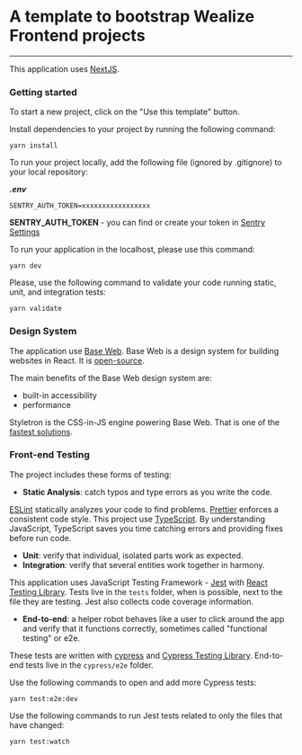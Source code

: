 # A template to bootstrap Wealize Frontend projects


___

This application uses [NextJS](https://nextjs.org/).

### Getting started

To start a new project, click on the "Use this template" button.


Install dependencies to your project by running the following command:

```
yarn install
```

To run your project locally, add the following file (ignored by .gitignore) to your local repository:

 **_.env_**

```
SENTRY_AUTH_TOKEN=xxxxxxxxxxxxxxxxx
```
**SENTRY_AUTH_TOKEN** - you can find or create your token in [Sentry Settings](https://sentry.io/settings/account/api/auth-tokens/)



To run your application in the localhost, please use this command:

```
yarn dev
```

Please, use the following command to validate your code running static, unit, and integration tests:

```
yarn validate
```

### Design System

The application use [Base Web](https://app.gitbook.com/@olga-f/s/react/design-systems/base-web).
Base Web is a design system for building websites in React. It is [open-source](https://github.com/uber/baseweb).

The main benefits of the Base Web design system are:

- built-in accessibility
- performance

Styletron is the CSS-in-JS engine powering Base Web. That is one of the [fastest solutions](https://ryantsao.com/blog/virtual-css-with-styletron).

### Front-end Testing

The project includes these forms of testing:

- **Static Analysis**: catch typos and type errors as you write the code.

[ESLint](https://eslint.org/) statically analyzes your code to find problems. [Prettier](https://prettier.io/) enforces a consistent code style.
This project use [TypeScript](https://www.typescriptlang.org/). By understanding JavaScript, TypeScript saves you time catching errors and providing fixes before run code.

- **Unit**: verify that individual, isolated parts work as expected.
- **Integration**: verify that several entities work together in harmony.

This application uses JavaScript Testing Framework - [Jest](https://jestjs.io/) with [React Testing Library](https://testing-library.com/docs/react-testing-library/intro). Tests live in the `tests` folder, when is possible, next to the file they are testing.
Jest also collects code coverage information.

- **End-to-end**: a helper robot behaves like a user to click around the app and verify that it functions correctly, sometimes called "functional testing" or e2e.

These tests are written with [cypress](https://www.cypress.io/) and [Cypress Testing Library](https://testing-library.com/docs/cypress-testing-library/intro/). End-to-end tests live in the `cypress/e2e` folder. 

Use the following commands to open and add more Cypress tests:

```
yarn test:e2e:dev
```

Use the following commands to run Jest tests related to only the files that have changed:

```
yarn test:watch
```
